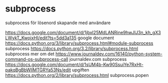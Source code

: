 # subprocess
subprocess för lösenord skapande med användare 

https://docs.google.com/document/d/1jbxI25MdLANRine9hwJIJ3n_kh_gX3LWykT_KwojxHI/edit?ts=5dd3a135 google document
https://docs.python.org/3/library/subprocess.html#module-subprocess subprocess
https://docs.python.org/3.2/library/subprocess.html subprocess mer om det
https://www.journaldev.com/16140/python-system-command-os-subprocess-call journaldev.com subprocess
https://docs.google.com/document/d/1sUM4b-Kw90SsuiYe7RxHt-pakqBgBbWllMTGRYa53Ns/edit upgiften
https://docs.python.org/2/library/subprocess.html subprocess.popen
